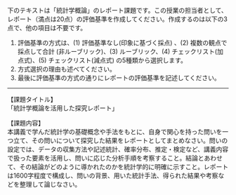 下のテキストは「統計学概論」のレポート課題です。この授業の担当者として、レポート（満点は20点）の評価基準を作成してください。作成するのは以下の3点で、他の項目は不要です。

1. 評価基準の方式は、(1) 評価基準なし(印象に基づく採点) 、(2) 複数の観点で採点して合計  (非ルーブリック)、(3) ルーブリック、(4) チェックリスト(加点式)、(5) チェックリスト(減点式) の5種類から選択します。
2. 方式選択の理由も述べてください。
3. 最後に評価基準の方式の通りにレポートの評価基準を記述してください。

---------------------------------------
【課題タイトル】  
「統計学概論を活用した探究レポート」

【課題内容】  
本講義で学んだ統計学の基礎概念や手法をもとに、自身で関心を持った問いを一つ立て、その問いについて探究した結果をレポートとしてまとめなさい。問いの設定では、データの収集方法や記述統計、確率分布、推定・検定など、講義内容で扱った要素を活用し、問いに応じた分析手順を考察すること。結論とあわせて、その結論がどのように導かれたのかを統計学的に明確に示すこと。レポートは1600字程度で構成し、問いの背景、用いた統計手法、得られた結果や考察などを整理して論じなさい。